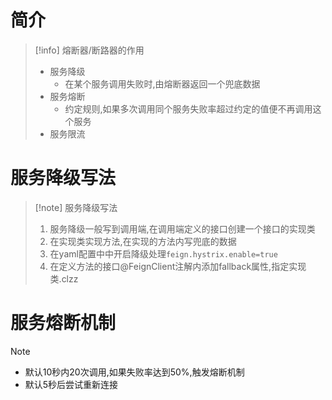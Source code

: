 
# 简介
> [!info] 熔断器/断路器的作用
> * 服务降级
> 	* 在某个服务调用失败时,由熔断器返回一个兜底数据
> * 服务熔断
> 	* 约定规则,如果多次调用同个服务失败率超过约定的值便不再调用这个服务
> * 服务限流

# 服务降级写法

> [!note] 服务降级写法
> 1. 服务降级一般写到调用端,在调用端定义的接口创建一个接口的实现类
> 2. 在实现类实现方法,在实现的方法内写兜底的数据
> 3. 在yaml配置中中开启降级处理`feign.hystrix.enable=true`
> 4. 在定义方法的接口@FeignClient注解内添加fallback属性,指定实现类.clzz

# 服务熔断机制
> [!note]
> * 默认10秒内20次调用,如果失败率达到50%,触发熔断机制
> * 默认5秒后尝试重新连接


